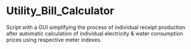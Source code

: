 # Utility_Bill_Calculator
Script with a GUI simplifying the process of individual receipt production after automatic calculation of individual electricity &amp; water consumption prices using respective meter indexes.
